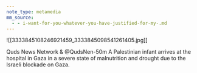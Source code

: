 ```yaml
---
note_type: metamedia
mm_source:
  - - i-want-for-you-whatever-you-have-justified-for-my-.md
---
```


![[3333845108246921459_3333845098541261405.jpg]]

Quds News Network & @QudsNen-50m
A Palestinian infant arrives at the hospital in
Gaza in a severe state of malnutrition and
drought due to the Israeli blockade on Gaza.



